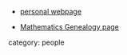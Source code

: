 
* [personal webpage](http://www.math.washington.edu/People/fac_individ.php?mathid=stout)

* [Mathematics Genealogy page](http://www.genealogy.math.ndsu.nodak.edu/id.php?id=8442)

category: people
